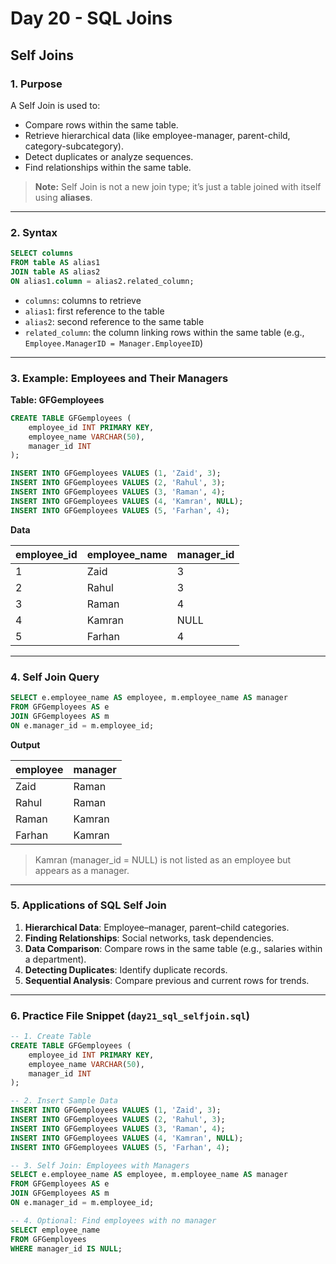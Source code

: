 # **Day 20 - SQL Joins**

## Self Joins

### **1. Purpose**

A Self Join is used to:

* Compare rows within the same table.
* Retrieve hierarchical data (like employee-manager, parent-child, category-subcategory).
* Detect duplicates or analyze sequences.
* Find relationships within the same table.

> **Note:** Self Join is not a new join type; it’s just a table joined with itself using **aliases**.

---

### **2. Syntax**

```sql
SELECT columns
FROM table AS alias1
JOIN table AS alias2 
ON alias1.column = alias2.related_column;
```

* `columns`: columns to retrieve
* `alias1`: first reference to the table
* `alias2`: second reference to the same table
* `related_column`: the column linking rows within the same table (e.g., `Employee.ManagerID = Manager.EmployeeID`)

---

### **3. Example: Employees and Their Managers**

**Table: GFGemployees**

```sql
CREATE TABLE GFGemployees (
    employee_id INT PRIMARY KEY,
    employee_name VARCHAR(50),
    manager_id INT
);

INSERT INTO GFGemployees VALUES (1, 'Zaid', 3);
INSERT INTO GFGemployees VALUES (2, 'Rahul', 3);
INSERT INTO GFGemployees VALUES (3, 'Raman', 4);
INSERT INTO GFGemployees VALUES (4, 'Kamran', NULL);
INSERT INTO GFGemployees VALUES (5, 'Farhan', 4);
```

**Data**

| employee_id | employee_name | manager_id |
| ----------- | ------------- | ---------- |
| 1           | Zaid          | 3          |
| 2           | Rahul         | 3          |
| 3           | Raman         | 4          |
| 4           | Kamran        | NULL       |
| 5           | Farhan        | 4          |

---

### **4. Self Join Query**

```sql
SELECT e.employee_name AS employee, m.employee_name AS manager
FROM GFGemployees AS e
JOIN GFGemployees AS m
ON e.manager_id = m.employee_id;
```

**Output**

| employee | manager |
| -------- | ------- |
| Zaid     | Raman   |
| Rahul    | Raman   |
| Raman    | Kamran  |
| Farhan   | Kamran  |

> Kamran (manager_id = NULL) is not listed as an employee but appears as a manager.

---

### **5. Applications of SQL Self Join**

1. **Hierarchical Data**: Employee–manager, parent–child categories.
2. **Finding Relationships**: Social networks, task dependencies.
3. **Data Comparison**: Compare rows in the same table (e.g., salaries within a department).
4. **Detecting Duplicates**: Identify duplicate records.
5. **Sequential Analysis**: Compare previous and current rows for trends.

---

### **6. Practice File Snippet (`day21_sql_selfjoin.sql`)**

```sql
-- 1. Create Table
CREATE TABLE GFGemployees (
    employee_id INT PRIMARY KEY,
    employee_name VARCHAR(50),
    manager_id INT
);

-- 2. Insert Sample Data
INSERT INTO GFGemployees VALUES (1, 'Zaid', 3);
INSERT INTO GFGemployees VALUES (2, 'Rahul', 3);
INSERT INTO GFGemployees VALUES (3, 'Raman', 4);
INSERT INTO GFGemployees VALUES (4, 'Kamran', NULL);
INSERT INTO GFGemployees VALUES (5, 'Farhan', 4);

-- 3. Self Join: Employees with Managers
SELECT e.employee_name AS employee, m.employee_name AS manager
FROM GFGemployees AS e
JOIN GFGemployees AS m
ON e.manager_id = m.employee_id;

-- 4. Optional: Find employees with no manager
SELECT employee_name
FROM GFGemployees
WHERE manager_id IS NULL;
```